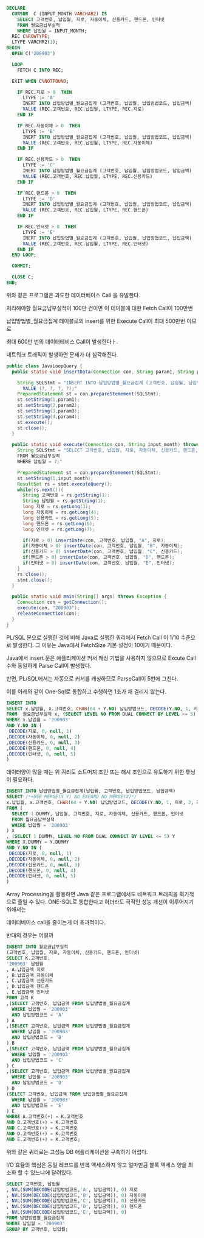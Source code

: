 ```sql
DECLARE
  CURSOR  C (INPUT_MONTH VARCHAR2) IS
    SELECT 고객번호, 납입월, 지로, 자동이체, 신용카드, 핸드폰, 인터넷
    FROM 월요금납부실적
    WHERE 납입월 = INPUT_MONTH;
  REC C%ROWTYPE;
  LTYPE VARCHR2(1);
BEGIN
  OPEN C('200903')

  LOOP
    FETCH C INTO REC;

  EXIT WHEN C%NOTFOUND;

    IF REC.지로 > 0  THEN
      LTYPE := 'A'
      INERT INTO 납입방법별_월요금집계 (고객번호, 납입월, 납입방법코드, 납입금액)
      VALUE (REC.고객번호, REC.납입월, LTYPE, REC.지로)
    END IF

    IF REC.자동이체 > 0  THEN
      LTYPE := 'B'
      INERT INTO 납입방법별_월요금집계 (고객번호, 납입월, 납입방법코드, 납입금액)
      VALUE (REC.고객번호, REC.납입월, LTYPE, REC.자동이체)
    END IF

    IF REC.신용카드 > 0  THEN
      LTYPE := 'C'
      INERT INTO 납입방법별_월요금집계 (고객번호, 납입월, 납입방법코드, 납입금액)
      VALUE (REC.고객번호, REC.납입월, LTYPE, REC.신용카드)
    END IF

    IF REC.핸드폰 > 0  THEN
      LTYPE := 'D'
      INERT INTO 납입방법별_월요금집계 (고객번호, 납입월, 납입방법코드, 납입금액)
      VALUE (REC.고객번호, REC.납입월, LTYPE, REC.핸드폰)
    END IF

    IF REC.인터넷 > 0  THEN
      LTYPE := 'E'
      INERT INTO 납입방법별_월요금집계 (고객번호, 납입월, 납입방법코드, 납입금액)
      VALUE (REC.고객번호, REC.납입월, LTYPE, REC.인터넷)
    END IF
  END LOOP;

  COMMIT;

  CLOSE C;
END;

```

위와 같은 프로그램은 과도한 데이터베이스 Call 을 유발한다.

처리해야할 월요금납부실적이 100만 건이면 이 테이블에 대한 Fetch Call이 100만번

납입방법별\_월요금집계 테이블로의 insert를 위한 Execute Call이 최대 500만번 이므로

최대 600만 번의 데이터테비스 Call이 발생한다ㅏ.

네트워크 트래픽이 발생하면 문제가 더 심각해진다.

```java
public class JavaLoopQuery {
  public static void insertData(Connection con, String param1, String param2, String param3, long param4) throws Exception{

    String SQLStmt = "INSERT INTO 납입방법별_월요금집계 (고객번호, 납입월, 납입방법코드, 납입금액)
      VALUE (?, ?, ?, ?);"
    PreparedStatement st = con.prepareStemement(SQLStmt);
    st.setString(1,param1);
    st.setString(2,param2);
    st.setString(3,param3);
    st.setString(4,param4);
    st.execute();
    st.close();
  }

  public static void execute(Connection con, String input_month) throws Exception {
    String SQLStmt = "SELECT 고객번호, 납입월, 지로, 자동이체, 신용카드, 핸드폰, 인터넷
    FROM 월요금납부실적
    WHERE 납입월 = ?;"

    PreparedStatement st = con.prepareStemement(SQLStmt);
    st.setString(1,input_month);
    ResultSet rs = stmt.executeQuery();
    while(rs.next()){
      String 고객번호 = rs.getString(1);
      String 납입월 = rs.getString(1);
      long 지로 = rs.getLong(3);
      long 자동이체 = rs.getLong(4);
      long 신용카드 = rs.getLong(5);
      long 핸드폰 = rs.getLong(6);
      long 인터넷 = rs.getLong(7);

      if(지로 > 0) insertDate(con, 고객번호, 납입월, "A", 지로);
      if(자동이체 > 0) insertDate(con, 고객번호, 납입월, "B", 자동이체);
      if(신용카드 > 0) insertDate(con, 고객번호, 납입월, "C", 신용카드);
      if(핸드폰 > 0) insertDate(con, 고객번호, 납입월, "D", 핸드폰);
      if(인터넷 > 0) insertDate(con, 고객번호, 납입월, "E", 인터넷);
    }
    rs.close();
    stmt.close();
  }

  public static void main(String[] args) throws Exception {
    Connection con = getConnection();
    execute(con, "200903");
    releaseConnection(con);
  }
}
```

PL/SQL 문으로 실행한 것에 비해 Java로 실행한 쿼리에서 Fetch Call 이 1/10 수준으로 발생한다. 그 이유는 Java에서 FetchSize 기본 설정이 10이기 때문이다.

Java에서 insert 문은 애플리케이션 커서 캐싱 기법을 사용하지 않으므로 Excute Call 수와 동일하게 Parse Call이 발생했다.

반면, PL/SQL에서는 자동으로 커서를 캐싱하므로 ParseCall이 5번에 그친다.

이를 아래와 같이 One-Sql로 통합하고 수행하면 1초가 채 걸리지 않는다.

```sql
INSERT INTO
SELECT x.납입월, x.고객번호, CHAR(64 + Y.NO) 납입방법코드, DECODE(Y.NO, 1, 지로, 2, 자동이체, 3, 신용카드, 4, 핸드폰, 5, 인터넷)
FROM  월요금납부실적 x, (SELECT LEVEL NO FROM DUAL CONNECT BY LEVEL <= 5) Y
WHERE x.납입월 = '200903'
AND Y.NO IN (
 DECODE(지로, 0, null, 1)
,DECODE(자동이체, 0, null, 2)
,DECODE(신용카드, 0, null, 3)
,DECODE(핸드폰, 0, null, 4)
,DECODE(인터넷, 0, null, 5)
)
```

데이터양이 많을 때는 위 쿼리도 소트머지 조인 또는 해시 조인으로 유도하기 위한 튜닝이 필요하다.

```sql
INSERT INTO 납입방법별_월요금집계(납입월, 고객번호, 납입방법코드, 납입금액)
SELECT /*+USE_MERGE(X Y) NO_EXPAND NO_MERGE(X)*/
x.납입월, x.고객번호, CHAR(64 + Y.NO) 납입방법코드, DECODE(Y.NO, 1, 지로, 2, 자동이체, 3, 신용카드, 4, 핸드폰, 5, 인터넷)
FROM (
  SELECT 1 DUMMY, 납입월, 고객번호, 지로, 자동이체, 신용카드, 핸드폰, 인터넷
  FROM 월요금납부실적
  WHERE 납입월 = '200903'
) x
, (SELECT 1 DUMMY, LEVEL NO FROM DUAL CONNECT BY LEVEL <= 5) Y
WHERE X.DUMMY = Y.DUMMY
AND Y.NO IN (
 DECODE(지로, 0, null, 1)
,DECODE(자동이체, 0, null, 2)
,DECODE(신용카드, 0, null, 3)
,DECODE(핸드폰, 0, null, 4)
,DECODE(인터넷, 0, null, 5)
)
```

Array Processing을 활용하면 Java 같은 프로그램에서도 네트워크 트래픽을 획기적으로 줄일 수 있다. ONE-SQL로 통합한다고 하더라도 극적인 성능 개선이 이루어지기 위해서는

데이터베이스 call을 줄이는게 더 효과적이다.

반대의 경우는 어떨까

```sql
INSERT INTO 월요금납부실적
(고객번호, 납입월, 지로, 자동이체, 신용카드, 핸드폰, 인터넷)
SELECT K.고객번호,
'200903' 납입월
, A.납입금액 지로
, B.납입금액 자동이체
, C.납입금액 신용카드
, D.납입금액 핸드폰
, E.납입금액 인터넷
FROM 고객 K
,(SELECT 고객번호, 납입금액 FROM 납입방법별_월요금집계
  WHERE 납입월 = '200903'
  AND 납입방법코드 = 'A'
) A
,(SELECT 고객번호, 납입금액 FROM 납입방법별_월요금집계
  WHERE 납입월 = '200903'
  AND 납입방법코드 = 'B'
) B
,(SELECT 고객번호, 납입금액 FROM 납입방법별_월요금집계
  WHERE 납입월 = '200903'
  AND 납입방법코드 = 'C'
) C
,(SELECT 고객번호, 납입금액 FROM 납입방법별_월요금집계
  WHERE 납입월 = '200903'
  AND 납입방법코드 = 'D'
) D
(SELECT 고객번호, 납입금액 FROM 납입방법별_월요금집계
  WHERE 납입월 = '200903'
  AND 납입방법코드 = 'E'
) E
WHERE A.고객번호(+) = K.고객번호
AND B.고객번호(+) = K.고객번호
AND C.고객번호(+) = K.고객번호
AND D.고객번호(+) = K.고객번호
AND E.고객번호(+) = K.고객번호;

```

위와 같은 쿼리로는 고성능 DB 애플리케이션을 구축하기 어렵다.

I/O 효율의 핵심은 동일 레코드를 반복 액세스하지 않고 얼마만큼 블록 액세스 양을 최소화 할 수 있느냐에 달려있다.

```sql
SELECT 고객번호, 납입월
, NVL(SUM(DECODE(납입방법코드,'A', 납입금액)), 0) 지로
, NVL(SUM(DECODE(납입방법코드,'B', 납입금액)), 0) 자동이체
, NVL(SUM(DECODE(납입방법코드,'C', 납입금액)), 0) 신용카드
, NVL(SUM(DECODE(납입방법코드,'D', 납입금액)), 0) 핸드폰
, NVL(SUM(DECODE(납입방법코드,'E', 납입금액)), 0)
FROM 납입방법별_월요금집계
WHERE 납입월 = '200903'
GROUP BY 고객번호, 납입월;
```
